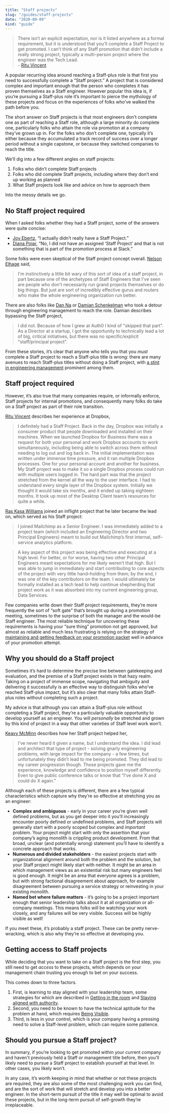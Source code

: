 ```yaml
---
title: "Staff projects"
slug: "/guides/staff-projects"
date: "2020-09-09"
kind: "guide"
---
```


> There isn’t an explicit expectation, nor is it listed anywhere as a formal requirement, but it is understood that you’ll complete a Staff Project to get promoted. I can’t think of any Staff promotion that didn’t include a really strong project, typically a multi-person project where the engineer was the Tech Lead.  
> \- [Ritu Vincent](/stories/ritu-vincent)

A popular recurring idea around reaching a Staff-plus role is that first you need to successfully complete a “Staff project.” A project that is considered complex and important enough that the person who completes it has proven themselves as a Staff engineer. However popular this idea is, if you’re pursuing a Staff-plus role it’s important to pierce the mythology of these projects and focus on the experiences of folks who’ve walked the path before you.

The short answer on Staff projects is that most engineers don’t complete one as part of reaching a Staff role, although a large minority do complete one, particularly folks who attain the role via promotion at a company they’ve grown up in. For the folks who don’t complete one, typically it’s either because they accumulated a track record of success over a longer period without a single capstone, or because they switched companies to reach the title.

We’ll dig into a few different angles on staff projects:



1. Folks who didn’t complete Staff projects
2. Folks who did complete Staff projects, including where they don’t end up working as planned
3. What Staff projects look like and advice on how to approach them

Into the messy details we go.


## No Staff project required

When I asked folks whether they had a Staff project, some of the answers were quite concise:

*   [Joy Ebertz](https://staffeng.com/stories/joy-ebertz), “I actually didn’t really have a Staff Project.”
*   [Diana Pojar](https://staffeng.com/stories/diana-pojar), “No, I did not have an assigned ‘Staff Project’ and that is not something that is part of the promotion process at Slack.”

Some folks were even skeptical of the Staff project concept overall. [Nelson Elhage](https://staffeng.com/stories/nelson-elhage ) said,

> I'm instinctively a little bit wary of this sort of idea of a staff project, in part because one of the archetypes of Staff Engineers that I've seen are people who don't necessarily run grand projects themselves or do big things. But just are sort of incredibly effective gurus and routers who make the whole engineering organization run better.

There are also folks like [Dan Na](https://staffeng.com/stories/dan-na) or [Damian Schenkelman](https://staffeng.com/stories/damian-schenkelman) who took a detour through engineering management to reach the role. Damian describes bypassing the Staff project,

> I did not. Because of how I grew at Auth0 I kind of "skipped that part". As a Director at a startup, I got the opportunity to technically lead a lot of big, critical initiatives, but there was no specific/explicit "staff/principal project".

From these stories, it’s clear that anyone who tells you that you _must_ complete a Staff project to reach a Staff-plus title is wrong: there are many avenues to reach Staff-plus titles without doing a Staff project, with [a stint in engineering management](https://charity.wtf/2017/05/11/the-engineer-manager-pendulum/) prominent among them.


## Staff project required

However, it’s also true that many companies require, or informally enforce, Staff projects for internal promotions, and consequently many folks do take on a Staff project as part of their role transition.

[Ritu Vincent](https://staffeng.com/stories/ritu-vincent) describes her experience at Dropbox,

> I definitely had a Staff Project. Back in the day, Dropbox was initially a consumer product that people downloaded and installed on their machines. When we launched Dropbox for Business there was a request for both your personal and work Dropbox accounts to work simultaneously, including being able to switch across them without needing to log out and log back in.
> The initial implementation was written under immense time pressure, and it ran multiple Dropbox processes. One for your personal account and another for business. My Staff project was to make it so a single Dropbox process could run with multiple users logged in. The hard part was that the project stretched from the kernel all the way to the user interface. I had to understand every single layer of the Dropbox system.
> Initially we thought it would take six months, and it ended up taking eighteen months. It took up most of the Desktop Client team’s resources for quite a while.

[Ras Kasa Williams](https://staffeng.com/stories/ras-kasa-williams) joined an inflight project that he later became the lead on, which served as his Staff project:

> I joined Mailchimp as a Senior Engineer. I was immediately added to a project team (which included an Engineering Director and two Principal Engineers) meant to build out Mailchimp’s first internal, self–service analytics platform.

> A key aspect of this project was being effective and executing at a high level. For better, or for worse, having two other Principal Engineers meant expectations for me likely weren’t that high. But I was able to jump in immediately and start contributing to core aspects of the project with very little hand–holding from them; by the end, I was one of the key contributors on the team. I would ultimately be formally installed as a tech lead to help continue shepherding that project work as it was absorbed into my current engineering group, Data Services.

Few companies write down their Staff project requirements, they’re more frequently the sort of “soft gate” that’s brought up during a promotion meeting, sometimes to the surprise of both the manager and the would-be Staff engineer. The most reliable technique for uncovering these requirements is having your “sure thing” promotion not get approved, but almost as reliable and much less frustrating is relying on the strategy of [maintaining and getting feedback on your promotion packet](https://staffeng.com/guides/promo-packets) well in advance of your promotion attempt.


## Why you should do a Staff project

Sometimes it’s hard to determine the precise line between gatekeeping and evaluation, and the premise of a Staff project exists in that hazy realm. Taking on a project of immense scope, navigating that ambiguity and delivering it successfully is an effective way to distinguish folks who’ve reached Staff-plus impact, but it’s also clear that many folks attain Staff-plus roles without completing such a project.

My advice is that although you can attain a Staff-plus role without completing a Staff project, they’re a particularly valuable opportunity to develop yourself as an engineer. You will _personally_ be stretched and grown by this kind of project in a way that other varieties of Staff level work won’t.

[Keavy McMinn](https://staffeng.com/stories/keavy-mcminn) describes how her Staff project helped her,

> I’ve never heard it given a name, but I understand the idea. I did lead and architect that type of project - solving gnarly engineering problems, with large impact for the company - a few times, but unfortunately they didn’t lead to me being promoted. They did lead to my career progression though. Those projects gave me the experience, knowledge and confidence to position myself differently. Even to give public conference talks or know that “I’ve done X and could do X again.”

Although each of these projects is different, there are a few typical characteristics which capture why they’re so effective at stretching you as an engineer:



*   **Complex and ambiguous** - early in your career you’re given well defined problems, but as you get deeper into it you’ll increasingly encounter poorly defined or undefined problems, and Staff projects will generally start with a poorly scoped but complex and _important_ problem. Your project might start with only the assertion that your company’s aging monolith is crippling product development. From that broad, unclear (and potentially wrong) statement you’ll have to identify a concrete approach that works.
*   **Numerous and divided stakeholders** - the easiest projects start with organizational alignment around both the problem and the solution, but your Staff project might likely start with neither. It might be an area in which management views as an existential risk but many engineers feel is good enough. It might be an area that everyone agrees is a problem, but with strong factional disagreement about approach, for example disagreement between pursuing a service strategy or reinvesting in your existing monolith.
*   **Named bet where failure matters** - it’s going to be a project important enough that senior leadership talks about it at all organization or all-company meetings. This means folks will be watching your work closely, and any failures will be very visible. Success will be highly visible as well!

If you meet these, it’s probably a staff project. These can be pretty nerve-wracking, which is also why they’re so effective at developing you.


## Getting access to Staff projects

While deciding that you want to take on a Staff project is the first step, you still need to get _access_ to these projects, which depends on your management chain trusting you enough to bet on your success.

This comes down to three factors.

1. First, is learning to stay aligned with your leadership team, some strategies for which are described in [Getting in the room](https://staffeng.com/guides/getting-in-the-room) and [Staying aligned with authority](https://staffeng.com/guides/staying-aligned-with-authority).
2. Second, you need to be known to have the technical aptitude for the problem at hand, which requires [Being Visible](https://staffeng.com/guides/being-visible).
3. Third, is less in your control, which is your company having a pressing need to solve a Staff-level problem, which can require some patience.


## Should you pursue a Staff project?

In summary, if you’re looking to get promoted within your current company and haven't previously held a Staff or management title before, then you’ll likely need to pursue a Staff project to establish yourself at that level. In other cases, you likely won’t.

In any case, it’s worth keeping in mind that whether or not these projects are required, they are also some of the most challenging work you can find, and are the sort of work that will stretch and develop you into a better engineer. In the short-term pursuit of the title it may well be optimal to avoid these projects, but in the long-term pursuit of self-growth they’re irreplaceable.
